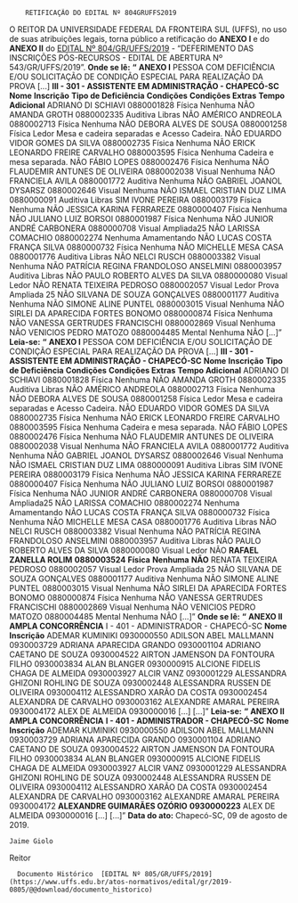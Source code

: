         RETIFICAÇÃO DO EDITAL Nº 804GRUFFS2019  

 O REITOR DA UNIVERSIDADE FEDERAL DA FRONTEIRA SUL (UFFS), no uso de suas atribuições legais, torna público a retificação do **ANEXO I**  e do **ANEXO II**  do [EDITAL Nº 804/GR/UFFS/2019](https://www.uffs.edu.br/atos-normativos/edital/gr/2019-0804) - “DEFERIMENTO DAS INSCRIÇÕES PÓS-RECURSOS - EDITAL DE ABERTURA Nº 543/GR/UFFS/2019”.   **Onde se lê:** **“** **ANEXO I**   PESSOA COM DEFICIÊNCIA E/OU SOLICITAÇÃO DE CONDIÇÃO ESPECIAL PARA REALIZAÇÃO DA PROVA  [...] **III - 301 - ASSISTENTE EM ADMINISTRAÇÃO - CHAPECÓ-SC**     **Nome**   **Inscrição**   **Tipo de Deficiência**   **Condições**   **Condições Extras**   **Tempo Adicional**     ADRIANO DI SCHIAVI   0880001828   Física   Nenhuma       NÃO     AMANDA GROTH   0880002335   Auditiva   Libras       NÃO     AMÉRICO ANDREOLA   0880002713   Física   Nenhuma       NÃO     DEBORA ALVES DE SOUSA   0880001258   Física   Ledor   Mesa e cadeira separadas e Acesso Cadeira.   NÃO     EDUARDO VIDOR GOMES DA SILVA   0880002735   Física   Nenhuma       NÃO     ERICK LEONARDO FREIRE CARVALHO   0880003595   Física   Nenhuma   Cadeira e mesa separada.   NÃO     FÁBIO LOPES   0880002476   Física   Nenhuma       NÃO     FLAUDEMIR ANTUNES DE OLIVEIRA   0880002038   Visual   Nenhuma       NÃO     FRANCIELA AVILA   0880001772   Auditiva   Nenhuma       NÃO     GABRIEL JOANOL DYSARSZ   0880002646   Visual   Nenhuma       NÃO     ISMAEL CRISTIAN DUZ LIMA   0880000091   Auditiva   Libras       SIM     IVONE PEREIRA   0880003179   Física   Nenhuma       NÃO     JESSICA KARINA FERRAREZE   0880000407   Física   Nenhuma       NÃO     JULIANO LUIZ BORSOI   0880001987   Física   Nenhuma       NÃO     JUNIOR ANDRÉ CARBONERA   0880000708   Visual   Ampliada25       NÃO     LARISSA COMACHIO   0880002274   Nenhuma   Amamentando       NÃO     LUCAS COSTA FRANÇA SILVA   0880000732   Física   Nenhuma       NÃO     MICHELLE MESA CASA   0880001776   Auditiva   Libras       NÃO     NELCI RUSCH   0880003382   Visual   Nenhuma       NÃO     PATRÍCIA REGINA FRANDOLOSO ANSELMINI   0880003957   Auditiva   Libras       NÃO     PAULO ROBERTO ALVES DA SILVA   0880000080   Visual   Ledor       NÃO     RENATA TEIXEIRA PEDROSO   0880002057   Visual   Ledor   Prova Ampliada 25   NÃO     SILVANA DE SOUZA GONÇALVES   0880001177   Auditiva   Nenhuma       NÃO     SIMONE ALINE PUNTEL   0880003015   Visual   Nenhuma       NÃO     SIRLEI DA APARECIDA FORTES BONOMO   0880000874   Física   Nenhuma       NÃO     VANESSA GERTRUDES FRANCISCHI   0880002869   Visual   Nenhuma       NÃO     VENICIOS PEDRO MATOZO   0880004485   Mental   Nenhuma       NÃO     [...]”   **Leia-se:** **“** **ANEXO I**   PESSOA COM DEFICIÊNCIA E/OU SOLICITAÇÃO DE CONDIÇÃO ESPECIAL PARA REALIZAÇÃO DA PROVA   [...] **III - 301 - ASSISTENTE EM ADMINISTRAÇÃO - CHAPECÓ-SC**     **Nome**   **Inscrição**   **Tipo de Deficiência**   **Condições**   **Condições Extras**   **Tempo Adicional**     ADRIANO DI SCHIAVI   0880001828   Física   Nenhuma       NÃO     AMANDA GROTH   0880002335   Auditiva   Libras       NÃO     AMÉRICO ANDREOLA   0880002713   Física   Nenhuma       NÃO     DEBORA ALVES DE SOUSA   0880001258   Física   Ledor   Mesa e cadeira separadas e Acesso Cadeira.   NÃO     EDUARDO VIDOR GOMES DA SILVA   0880002735   Física   Nenhuma       NÃO     ERICK LEONARDO FREIRE CARVALHO   0880003595   Física   Nenhuma   Cadeira e mesa separada.   NÃO     FÁBIO LOPES   0880002476   Física   Nenhuma       NÃO     FLAUDEMIR ANTUNES DE OLIVEIRA   0880002038   Visual   Nenhuma       NÃO     FRANCIELA AVILA   0880001772   Auditiva   Nenhuma       NÃO     GABRIEL JOANOL DYSARSZ   0880002646   Visual   Nenhuma       NÃO     ISMAEL CRISTIAN DUZ LIMA   0880000091   Auditiva   Libras       SIM     IVONE PEREIRA   0880003179   Física   Nenhuma       NÃO     JESSICA KARINA FERRAREZE   0880000407   Física   Nenhuma       NÃO     JULIANO LUIZ BORSOI   0880001987   Física   Nenhuma       NÃO     JUNIOR ANDRÉ CARBONERA   0880000708   Visual   Ampliada25       NÃO     LARISSA COMACHIO   0880002274   Nenhuma   Amamentando       NÃO     LUCAS COSTA FRANÇA SILVA   0880000732   Física   Nenhuma       NÃO     MICHELLE MESA CASA   0880001776   Auditiva   Libras       NÃO     NELCI RUSCH   0880003382   Visual   Nenhuma       NÃO     PATRÍCIA REGINA FRANDOLOSO ANSELMINI   0880003957   Auditiva   Libras       NÃO     PAULO ROBERTO ALVES DA SILVA   0880000080   Visual   Ledor       NÃO     **RAFAEL ZANELLA ROLIM**   **0880003524**   **Física**   **Nenhuma**      **NÃO**     RENATA TEIXEIRA PEDROSO   0880002057   Visual   Ledor   Prova Ampliada 25   NÃO     SILVANA DE SOUZA GONÇALVES   0880001177   Auditiva   Nenhuma       NÃO     SIMONE ALINE PUNTEL   0880003015   Visual   Nenhuma       NÃO     SIRLEI DA APARECIDA FORTES BONOMO   0880000874   Física   Nenhuma       NÃO     VANESSA GERTRUDES FRANCISCHI   0880002869   Visual   Nenhuma       NÃO     VENICIOS PEDRO MATOZO   0880004485   Mental   Nenhuma       NÃO     [...]”   **Onde se lê:** **“** **ANEXO II**   **AMPLA CONCORRÊNCIA**   I - 401 - ADMINISTRADOR - CHAPECÓ-SC     **Nome**   **Inscrição**     ADEMAR KUMINIKI   0930000550     ADILSON ABEL MALLMANN   0930003729     ADRIANA APARECIDA GRANDO   0930001104     ADRIANO CAETANO DE SOUZA   0930004522     AIRTON JAMENSON DA FONTOURA FILHO   0930003834     ALAN BLANGER   0930000915     ALCIONE FIDELIS CHAGA DE ALMEIDA   0930003927     ALCIR VANZ   0930001229     ALESSANDRA GHIZONI ROHLING DE SOUZA   0930002448     ALESSANDRA RUSSEN DE OLIVEIRA   0930004112     ALESSANDRO XARÃO DA COSTA   0930002454     ALEXANDRA DE CARVALHO   0930003162     ALEXANDRE AMARAL PEREIRA   0930004172     ALEX DE ALMEIDA   0930000016     [...]         [...]”   **Leia-se:** **“** **ANEXO II**   **AMPLA CONCORRÊNCIA**   **I - 401 - ADMINISTRADOR - CHAPECÓ-SC**     **Nome**   **Inscrição**     ADEMAR KUMINIKI   0930000550     ADILSON ABEL MALLMANN   0930003729     ADRIANA APARECIDA GRANDO   0930001104     ADRIANO CAETANO DE SOUZA   0930004522     AIRTON JAMENSON DA FONTOURA FILHO   0930003834     ALAN BLANGER   0930000915     ALCIONE FIDELIS CHAGA DE ALMEIDA   0930003927     ALCIR VANZ   0930001229     ALESSANDRA GHIZONI ROHLING DE SOUZA   0930002448     ALESSANDRA RUSSEN DE OLIVEIRA   0930004112     ALESSANDRO XARÃO DA COSTA   0930002454     ALEXANDRA DE CARVALHO   0930003162     ALEXANDRE AMARAL PEREIRA   0930004172     **ALEXANDRE GUIMARÃES OZÓRIO**   **0930000223**     ALEX DE ALMEIDA   0930000016     [...]         [...]”        **Data do ato:** Chapecó-SC, 09 de agosto de 2019.   
 

    Jaime Giolo   
 Reitor 

      Documento Histórico  [EDITAL Nº 805/GR/UFFS/2019](https://www.uffs.edu.br/atos-normativos/edital/gr/2019-0805/@@download/documento_historico)     
      